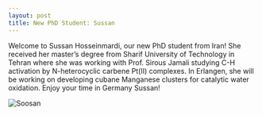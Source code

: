```yaml
---
layout: post
title: New PhD Student: Sussan
---
```


Welcome to Sussan Hosseinmardi, our new PhD student from Iran! 
She received her master’s degree from Sharif University of Technology in Tehran where she was  working with Prof. Sirous Jamali studying C-H activation by N-heterocyclic carbene Pt(II) complexes. 
In Erlangen, she will be working on developing cubane Manganese clusters for catalytic water  oxidation. 
Enjoy your time in Germany Sussan!

![Soosan](img/Soosan_klein.jpg)